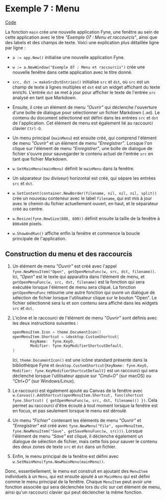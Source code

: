 # Exemple 7 : Menu

[Code](https://github.com/profdenis/native1/tree/master/chap9/07_menu)

La fonction `main` crée une nouvelle application Fyne, une fenêtre au sein de cette application avec le titre _"Exemple
07 : Menu et raccourcis"_, ainsi que des labels et des champs de texte. Voici une explication plus détaillée ligne par
ligne :

- `a := app.New()` initialise une nouvelle application Fyne.

- `w := a.NewWindow("Exemple 07 : Menu et raccourcis")` crée une nouvelle fenêtre dans cette application avec le titre
  donné.

- `src, dst := makeSrcDstEntries()` initialise `src` et `dst`, où `src` est un champ de texte à lignes multiples
  et `dst` est un widget affichant du texte enrichi. L'entrée `dst` se met à jour pour afficher le texte de
  l'entrée `src` analysé en tant que Markdown.

- Ensuite, il crée un élément de menu _"Ouvrir"_ qui déclenche l'ouverture d'une boîte de dialogue pour sélectionner un
  fichier Markdown (`.md`). Le contenu du document sélectionné est défini dans les entrées `src` et `dst` de
  l'application. Cet élément de menu est également lié au raccourci clavier `Ctrl-O`.

- Un menu principal (`mainMenu`) est ensuite créé, qui comprend l'élément de menu _"Ouvrir"_ et un élément de menu
  _"Enregistrer"_. Lorsque l'on clique sur l'élément de menu _"Enregistrer"_, une boîte de dialogue de fichier s'ouvre
  pour sauvegarder le contenu actuel de l'entrée `src` en tant que fichier Markdown.

- `w.SetMainMenu(mainMenu)` définit le `mainMenu` dans la fenêtre.

- Un séparateur (ou diviseur) horizontal est créé, qui sépare les entrées `src` et `dst`.

- `w.SetContent(container.NewBorder(filename, nil, nil, nil, split))` crée un nouveau conteneur avec le
  label `filename`, qui est mis à jour avec le chemin du fichier actuellement ouvert, en haut, et le séparateur créé au
  centre.

- `w.Resize(fyne.NewSize(800, 600))` définit ensuite la taille de la fenêtre à `800x600` pixels.

- `w.ShowAndRun()` affiche enfin la fenêtre et commence la boucle principale de l'application.

## Construction du menu et des raccourcis

1. Un élément de menu _"Ouvrir"_ est créé avec
   l'appel `fyne.NewMenuItem("Open", getOpenMenuFunc(w, src, dst, filename))`. Ici, _"Open"_ est le texte qui apparaîtra
   dans l'élément de menu, et `getOpenMenuFunc(w, src, dst, filename)` est la fonction qui sera exécutée lorsque
   l'élément de menu sera cliqué. La fonction `getOpenMenuFunc` retourne une autre fonction qui ouvre un dialogue de
   sélection de fichier lorsque l'utilisateur clique sur le bouton "Open". Le fichier sélectionné sera lu et son contenu
   sera affiché dans les widgets `src` et `dst`.

2. L'icône et le raccourci de l'élément de menu _"Ouvrir"_ sont définis avec les deux instructions suivantes :

    ```go
    openMenuItem.Icon = theme.DocumentIcon()
    openMenuItem.Shortcut = &desktop.CustomShortcut{
            KeyName:  fyne.KeyO,
            Modifier: fyne.KeyModifierShortcutDefault,
    }
    ```

   Ici, `theme.DocumentIcon()` est une icône standard présente dans la bibliothèque Fyne
   et `desktop.CustomShortcut{KeyName: fyne.KeyO, Modifier: fyne.KeyModifierShortcutDefault}` est un raccourci qui sera
   déclenché lorsque l'utilisateur appuie sur _"Cmd+O"_ (sur macOS) ou _"Ctrl+O"_ (sur Windows/Linux).

3. Le raccourci est également ajouté au Canvas de la fenêtre
   avec `w.Canvas().AddShortcut(openMenuItem.Shortcut, func(shortcut fyne.Shortcut) { getOpenMenuFunc(w, src, dst, filename)() })`.
   Cela permet au raccourci d'être écouté à tout moment lorsque la fenêtre est en focus, et pas seulement lorsque le
   menu est déroulé.

4. Un menu _"Fichier"_ contenant les éléments de menu _"Ouvrir"_ et _"Enregistrer"_ est créé
   avec `fyne.NewMenu("File", openMenuItem, fyne.NewMenuItem("Save", getSaveMenuFunc(w, src)))`. Lorsque l'élément de
   menu _"Save"_ est cliqué, il déclenche également un dialogue de sélection de fichier, mais cette fois pour sauver le
   contenu des deux zones de texte `src` et `dst` dans un fichier.

5. Enfin, le menu principal de la fenêtre est défini avec `w.SetMainMenu(fyne.NewMainMenu(mainMenu))`.

Donc, essentiellement, le menu est construit en ajoutant des `MenuItem` individuels à un `Menu`, qui est ensuite ajouté
à un `MainMenu` qui est défini comme le menu principal de la fenêtre. Chaque `MenuItem` peut avoir une fonction associée
qui sera déclenchée lors du clic sur cet élément de menu, ainsi qu'un raccourci clavier qui peut déclencher la même
fonction.